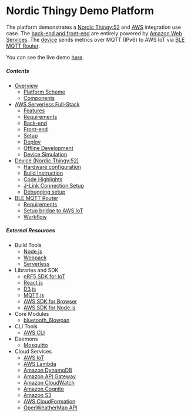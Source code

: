 Nordic Thingy Demo Platform
=============

The platform demonstrates a [Nordic Thingy:52](https://www.nordicsemi.com/eng/Products/Nordic-Thingy-52) and [AWS](https://aws.amazon.com) integration use case.
The [back-end and front-end](docs/AWS.md) are entirely powered by [Amazon Web Services](https://aws.amazon.com/).
The [device](./docs/DEVICE.md) sends metrics over MQTT (IPv6) to AWS IoT via [BLE MQTT Router](docs/ROUTER.md).

You can see the live demo [here](http://nordic-dev-serverless-site-s3.s3-website.eu-central-1.amazonaws.com/#/dashboard).

##### Contents

- [Overview](docs/OVERVIEW.md)
	- [Platform Scheme](docs/OVERVIEW.md#platform-scheme)
	- [Components](docs/OVERVIEW.md#components)
- [AWS Serverless Full-Stack](docs/AWS.md)
	- [Features](docs/AWS.md#features)
    - [Requirements](docs/AWS.md#requirements)
    - [Back-end](docs/AWS.md#back-end)
    - [Front-end](docs/AWS.md#front-end)
    - [Setup](docs/AWS.md#setup)
    - [Deploy](docs/AWS.md#deploy)
    - [Offline Development](docs/AWS.md#offline-development)
    - [Device Simulation](docs/AWS.md#device-simulation)
- [Device (Nordic Thingy:52)](docs/DEVICE.md)
	- [Hardware configuration](docs/DEVICE.md#hardware-configuration)
    - [Build Instruction](docs/DEVICE.md#connecting-to-ble-router)
    - [Code Highlights](docs/DEVICE.md#code-highlights)
    - [J-Link Connection Setup](docs/DEVICE.md#j-link-connection-setup)
    - [Debugging setup](docs/DEVICE.md#debugging-setup)
- [BLE MQTT Router](docs/ROUTER.md)
    - [Requirements](docs/ROUTER.md#requirements)
    - [Setup bridge to AWS IoT](docs/ROUTER.md#requirements)
    - [Workflow](docs/ROUTER.md#workflow)
   	
##### External Resources

- Build Tools
	- [Node.js](https://nodejs.org/en/)
	- [Webpack](https://webpack.github.io/)
	- [Serverless](https://serverless.com/)
- Libraries and SDK
    - [nRF5 SDK for IoT](https://www.nordicsemi.com/eng/Products/Bluetooth-low-energy/nRF5-SDK-for-IoT)
	- [React.js](https://facebook.github.io/react/)
	- [D3.js](https://d3js.org/)
	- [MQTT.js](https://github.com/mqttjs/MQTT.js)
	- [AWS SDK for Browser](https://aws.amazon.com/sdk-for-browser/)
	- [AWS SDK for Node.js](https://aws.amazon.com/sdk-for-node-js/)
- Core Modules
	- [bluetooth_6lowpan](https://wiki.openwrt.org/doc/howto/bluetooth.6lowpan)
- CLI Tools
	- [AWS CLI](https://aws.amazon.com/cli/)
- Daemons
	- [Mosquitto](https://mosquitto.org/)
- Cloud Services
	- [AWS IoT](https://aws.amazon.com/iot/)
	- [AWS Lambda](https://aws.amazon.com/lambda/) 
	- [Amazon DynamoDB](https://aws.amazon.com/dynamodb/)
	- [Amazon API Gateway](https://aws.amazon.com/api-gateway/)
	- [Amazon CloudWatch](http://aws.amazon.com/cloudwatch/)
	- [Amazon Cognito](http://aws.amazon.com/cognito/)
	- [Amazon S3](http://aws.amazon.com/s3/)
    - [AWS CloudFormation](https://aws.amazon.com/cloudformation/)
	- [OpenWeatherMap API](http://openweathermap.org/)